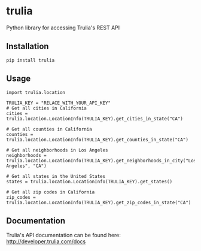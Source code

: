 # trulia

Python library for accessing Trulia's REST API

## Installation

    pip install trulia

## Usage

    import trulia.location

    TRULIA_KEY = "RELACE_WITH_YOUR_API_KEY"
    # Get all cities in California
    cities = trulia.location.LocationInfo(TRULIA_KEY).get_cities_in_state("CA")

    # Get all counties in California
    counties = trulia.location.LocationInfo(TRULIA_KEY).get_counties_in_state("CA")

    # Get all neighborhoods in Los Angeles
    neighborhoods = trulia.location.LocationInfo(TRULIA_KEY).get_neighborhoods_in_city("Los Angeles", "CA")

    # Get all states in the United States
    states = trulia.location.LocationInfo(TRULIA_KEY).get_states()

    # Get all zip codes in California
    zip_codes = trulia.location.LocationInfo(TRULIA_KEY).get_zip_codes_in_state("CA")

## Documentation

Trulia's API documentation can be found here: http://developer.trulia.com/docs
